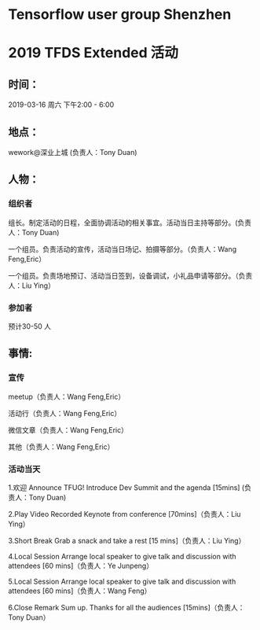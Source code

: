 # Tensorflow user group Shenzhen

# 2019 TFDS Extended 活动

## 时间：
2019-03-16 周六 下午2:00 - 6:00

## 地点：
wework@深业上城 (负责人：Tony Duan)

## 人物：

### 组织者

组长。制定活动的日程，全面协调活动的相关事宜。活动当日主持等部分。(负责人：Tony Duan)

一个组员。负责活动的宣传，活动当日场记、拍摄等部分。（负责人：Wang Feng,Eric）

一个组员。负责场地预订、活动当日签到，设备调试，小礼品申请等部分。（负责人：Liu Ying）


### 参加者
预计30-50 人 

## 事情:

### 宣传
meetup（负责人：Wang Feng,Eric）

活动行（负责人：Wang Feng,Eric）

微信文章（负责人：Wang Feng,Eric）

其他（负责人：Wang Feng,Eric）


### 活动当天
1.欢迎 Announce TFUG! Introduce Dev Summit and the agenda [15mins] (负责人：Tony Duan)

2.Play Video Recorded  Keynote from conference [70mins]（负责人：Liu Ying）

3.Short Break Grab a snack and take a rest [15 mins]（负责人：Liu Ying）

4.Local Session Arrange local speaker to give talk and discussion with attendees [60 mins]（负责人：Ye Junpeng）

5.Local Session Arrange local speaker to give talk and discussion with attendees [60 mins]（负责人：Wang Feng）

6.Close Remark Sum up. Thanks for all the audiences [15mins]（负责人：Tony Duan）

 







